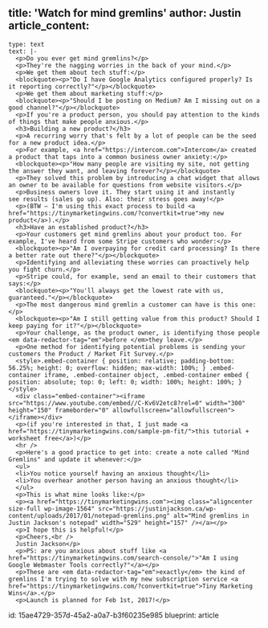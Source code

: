 title: 'Watch for mind gremlins'
author: Justin
article_content:
  -
    type: text
    text: |-
      <p>Do you ever get mind gremlins?</p>
      <p>They're the nagging worries in the back of your mind.</p>
      <p>We get them about tech stuff:</p>
      <blockquote><p>"Do I have Google Analytics configured properly? Is it reporting correctly?"</p></blockquote>
      <p>We get them about marketing stuff:</p>
      <blockquote><p>"Should I be posting on Medium? Am I missing out on a good channel?"</p></blockquote>
      <p>If you're a product person, you should pay attention to the kinds of things that make people anxious.</p>
      <h3>Building a new product?</h3>
      <p>A recurring worry that's felt by a lot of people can be the seed for a new product idea.</p>
      <p>For example, <a href="https://intercom.com">Intercom</a> created a product that taps into a common business owner anxiety:</p>
      <blockquote><p>"How many people are visiting my site, not getting the answer they want, and leaving forever?</p></blockquote>
      <p>They solved this problem by introducing a chat widget that allows an owner to be available for questions from website visitors.</p>
      <p>Business owners love it. They start using it and instantly see results (sales go up). Also: their stress goes away!</p>
      <p>(BTW – I'm using this exact process to build <a href="https://tinymarketingwins.com/?convertkit=true">my new product</a>).</p>
      <h3>Have an established product?</h3>
      <p>Your customers get mind gremlins about your product too. For example, I've heard from some Stripe customers who wonder:</p>
      <blockquote><p>"Am I overpaying for credit card processing? Is there a better rate out there?"</p></blockquote>
      <p>Identifying and alleviating these worries can proactively help you fight churn.</p>
      <p>Stripe could, for example, send an email to their customers that says:</p>
      <blockquote><p>"You'll always get the lowest rate with us, guaranteed."</p></blockquote>
      <p>The most dangerous mind gremlin a customer can have is this one:</p>
      <blockquote><p>"Am I still getting value from this product? Should I keep paying for it?"</p></blockquote>
      <p>Your challenge, as the product owner, is identifying those people <em data-redactor-tag="em">before </em>they leave.</p>
      <p>One method for identifying potential problems is sending your customers the Product / Market Fit Survey.</p>
      <style>.embed-container { position: relative; padding-bottom: 56.25%; height: 0; overflow: hidden; max-width: 100%; } .embed-container iframe, .embed-container object, .embed-container embed { position: absolute; top: 0; left: 0; width: 100%; height: 100%; }</style>
      <div class="embed-container"><iframe src="https://www.youtube.com/embed//C-Kv6V2etc8?rel=0" width="300" height="150" frameborder="0" allowfullscreen="allowfullscreen"></iframe></div>
      <p>(if you're interested in that, I just made <a href="https://tinymarketingwins.com/sample-pm-fit/">this tutorial + worksheet free</a>)</p>
      <hr />
      <p>Here's a good practice to get into: create a note called "Mind Gremlins" and update it whenever:</p>
      <ul>
      <li>You notice yourself having an anxious thought</li>
      <li>You overhear another person having an anxious thought</li>
      </ul>
      <p>This is what mine looks like:</p>
      <p><a href="https://tinymarketingwins.com"><img class="aligncenter size-full wp-image-1564" src="https://justinjackson.ca/wp-content/uploads/2017/01/notepad-gremlins.png" alt="Mind gremlins in Justin Jackson's notepad" width="529" height="157" /></a></p>
      <p>I hope this is helpful!</p>
      <p>Cheers,<br />
      Justin Jackson</p>
      <p>PS: are you anxious about stuff like <a href="https://tinymarketingwins.com/search-console/">"Am I using Google Webmaster Tools correctly?"</a></p>
      <p>These are <em data-redactor-tag="em">exactly</em> the kind of gremlins I'm trying to solve with my new subscription service <a href="https://tinymarketingwins.com/?convertkit=true">Tiny Marketing Wins</a>.</p>
      <p>Launch is planned for Feb 1st, 2017!</p>
id: 15ae4729-357d-45a2-a0a7-b3f60235e985
blueprint: article
